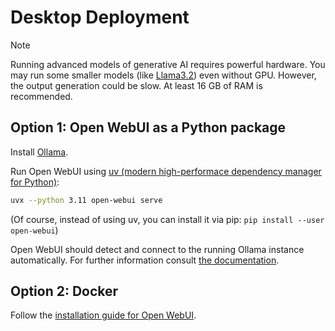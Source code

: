 # Desktop Deployment

> [!NOTE]
> Running advanced models of generative AI requires powerful hardware. You may run some smaller models (like [Llama3.2](https://ollama.com/library/llama3.2)) even without GPU. However, the output generation could be slow. At least 16 GB of RAM is recommended.

## Option 1: Open WebUI as a Python package

Install [Ollama](https://ollama.com/download).

Run Open WebUI using [uv (modern high-performace dependency manager for Python)](https://docs.astral.sh/uv/getting-started/installation/):
```bash
uvx --python 3.11 open-webui serve
```

(Of course, instead of using uv, you can install it via pip: `pip install --user open-webui`)

Open WebUI should detect and connect to the running Ollama instance automatically. For further information consult [the documentation](https://docs.openwebui.com/).

## Option 2: Docker

Follow the [installation guide for Open WebUI](https://docs.openwebui.com/getting-started/quick-start/).
